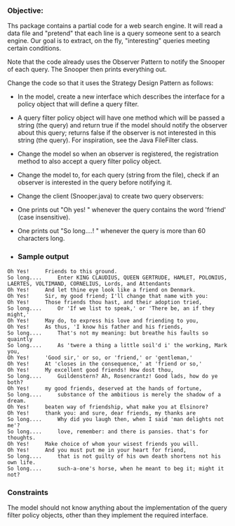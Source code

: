 ### Objective:
Ths package contains a partial code for a web search engine. 
It will read a data file and "pretend" that each line is a query someone sent to a search engine. 
Our goal is to extract, on the fly, "interesting" queries meeting certain conditions.

Note that the code already uses the Observer Pattern to notify the Snooper of each query. 
The Snooper then prints everything out.

Change the code so that it uses the Strategy Design Pattern as follows:

- In the model, create a new interface which describes the interface for a policy object that will define a query filter.
- A query filter policy object will have one method which will be passed a string (the query)
and return true if the model should notify the observer about this query; 
returns false if the observer is not interested in this string (the query). 
For inspiration, see the Java FileFilter class.
- Change the model so when an observer is registered, the registration method to also accept a query filter policy object.
- Change the model to, for each query (string from the file), check if an observer is interested in the query before notifying it.
- Change the client (Snooper.java) to create two query observers:
- One prints out "Oh yes! <query>" whenever the query contains the word 'friend' (case insensitive).
- One prints out "So long....! <query>" whenever the query is more than 60 characters long.

- ### Sample output
```
Oh Yes!     Friends to this ground.
So long....     Enter KING CLAUDIUS, QUEEN GERTRUDE, HAMLET, POLONIUS, LAERTES, VOLTIMAND, CORNELIUS, Lords, and Attendants
Oh Yes!     And let thine eye look like a friend on Denmark.
Oh Yes!     Sir, my good friend; I'll change that name with you:
Oh Yes!     Those friends thou hast, and their adoption tried,
So long....     Or 'If we list to speak,' or 'There be, an if they might,'
Oh Yes!     May do, to express his love and friending to you,
Oh Yes!     As thus, 'I know his father and his friends,
So long....     That's not my meaning: but breathe his faults so quaintly
So long....     As 'twere a thing a little soil'd i' the working, Mark you,
Oh Yes!     'Good sir,' or so, or 'friend,' or 'gentleman,'
Oh Yes!     At 'closes in the consequence,' at 'friend or so,'
Oh Yes!     My excellent good friends! How dost thou,
So long....     Guildenstern? Ah, Rosencrantz! Good lads, how do ye both?
Oh Yes!     my good friends, deserved at the hands of fortune,
So long....     substance of the ambitious is merely the shadow of a dream.
Oh Yes!     beaten way of friendship, what make you at Elsinore?
Oh Yes!     thank you: and sure, dear friends, my thanks are
So long....     Why did you laugh then, when I said 'man delights not me'?
So long....     love, remember: and there is pansies. that's for thoughts.
Oh Yes!     Make choice of whom your wisest friends you will.
Oh Yes!     And you must put me in your heart for friend,
So long....     that is not guilty of his own death shortens not his own life.
So long....     such-a-one's horse, when he meant to beg it; might it not?
```

### Constraints
The model should not know anything about the implementation of the query filter policy objects, 
other than they implement the required interface.

